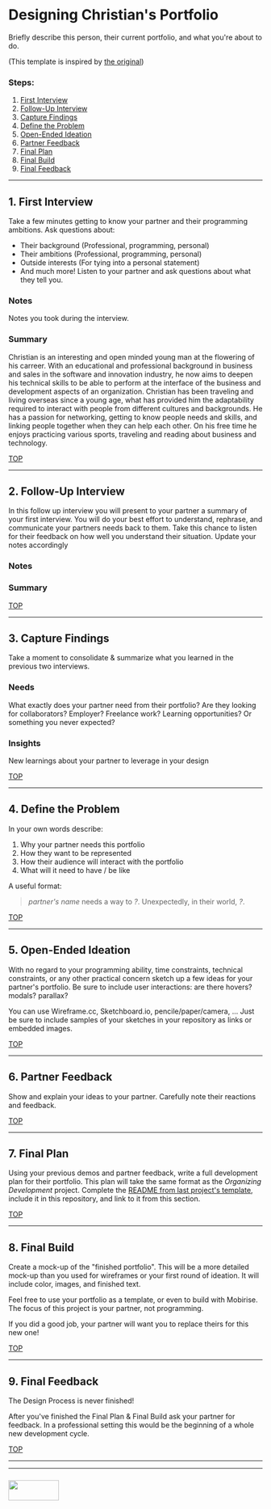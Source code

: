# Designing Christian's Portfolio

Briefly describe this person, their current portfolio, and what you're about to do.

(This template is inspired by [the original](https://dschool-old.stanford.edu/sandbox/groups/designresources/wiki/4dbb2/attachments/e1005/TheWalletProjectB%26W2012.pdf?sessionID=8af88fee76ecd1fb7879c915073461486c425622))

### Steps:
1. [First Interview](#1-first-interview)
2. [Follow-Up Interview](#2-follow-up-interview)
3. [Capture Findings](#3-consolidate-findings)
4. [Define the Problem](#4-define-the-problem)
5. [Open-Ended Ideation](#5-ideation)
6. [Partner Feedback](#6-partner-feedback)
7. [Final Plan](#7-final-plan)
8. [Final Build](#8-final-build)
9. [Final Feedback](#9-final-feedback)

___

## 1. First Interview

Take a few minutes getting to know your partner and their programming ambitions.  Ask questions about: 
* Their background (Professional, programming, personal)
* Their ambitions (Professional, programming, personal)
* Outside interests (For tying into a personal statement)
* And much more!  Listen to your partner and ask questions about what they tell you.

### Notes

Notes you took during the interview.

### Summary

Christian is an interesting and open minded young man at the flowering of his carreer. With an educational and professional background in business and sales in the software and innovation industry, he now aims to deepen his technical skills to be able to perform at the interface of the business and development aspects of an organization. Christian has been traveling and living overseas since a young age, what has provided him the adaptability required to interact with people from different cultures and backgrounds. He has a passion for networking, getting to know people needs and skills, and linking people together when they can help each other. On his free time he enjoys practicing various sports, traveling and reading about business and technology.



[TOP](#steps)

___

## 2. Follow-Up Interview

In this follow up interview you will present to your partner a summary of your first interview.  You will do your best effort to understand, rephrase, and communicate your partners needs back to them.  Take this chance to listen for their feedback on how well you understand their situation.  Update your notes accordingly

### Notes

### Summary

[TOP](#steps)

___

## 3. Capture Findings

Take a moment to consolidate & summarize what you learned in the previous two interviews.

### Needs

What exactly does your partner need from their portfolio? Are they looking for collaborators? Employer? Freelance work? Learning opportunities? Or something you never expected?

### Insights

New learnings about your partner to leverage in your design

[TOP](#steps)

___

## 4. Define the Problem

In your own words describe:
1. Why your partner needs this portfolio 
2. How they want to be represented
3. How their audience will interact with the portfolio
4. What will it need to have / be like

A useful format:
> _partner's name_ needs a way to _?_.
> Unexpectedly, in their world, _?_.

[TOP](#steps)

___


## 5. Open-Ended Ideation

With no regard to your programming ability, time constraints, technical constraints, or any other practical concern sketch up a few ideas for your partner's portfolio.  Be sure to include user interactions: are there hovers? modals? parallax?


You can use Wireframe.cc, Sketchboard.io, pencile/paper/camera, ...  Just be sure to include samples of your sketches in your repository as links or embedded images.

[TOP](#steps)

___

## 6. Partner Feedback

Show and explain your ideas to your partner.  Carefully note their reactions and feedback.

[TOP](#steps)

___

## 7. Final Plan

Using your previous demos and partner feedback, write a full development plan for their portfolio.  This plan will take the same format as the _Organizing Development_ project.  Complete the [README from last project's template](https://github.com/elewa-academy/User-Centered-Template), include it in this repository, and link to it from this section.


[TOP](#steps)

___

## 8. Final Build

Create a mock-up of the "finished portfolio".  This will be a more detailed mock-up than you used for wireframes or your first round of ideation.  It will include color, images, and finished text.

Feel free to use your portfolio as a template, or even to build with Mobirise.  The focus of this project is your partner, not programming. 

If you did a good job, your partner will want you to replace theirs for this new one!


[TOP](#steps)

___

## 9. Final Feedback

The Design Process is never finished!

After you've finished the Final Plan & Final Build ask your partner for feedback.  In a professional setting this would be the beginning of a whole new development cycle.


[TOP](#steps)


___
___
### <a href="http://elewa.education/blog" target="_blank"><img src="https://user-images.githubusercontent.com/18554853/34921062-506450ae-f97d-11e7-875f-6feeb26ad72d.png" width="100" height="40"/></a>
